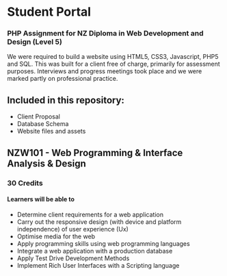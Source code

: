 # Student Portal
### PHP Assignment for NZ Diploma in Web Development and Design (Level 5)

We were required to build a website using HTML5, CSS3, Javascript, PHP5 and SQL. This was built for a client free of charge, primarily for assessment purposes. Interviews and progress meetings took place and we were marked partly on professional practice.

## Included in this repository:
* Client Proposal
* Database Schema
* Website files and assets

## NZW101 - Web Programming & Interface Analysis & Design
### 30 Credits
#### Learners will be able to

* Determine client requirements for a web application
* Carry out the responsive design (with device and platform independence) of user experience (Ux)
* Optimise media for the web
* Apply programming skills using web programming languages
* Integrate a web application with a production database
* Apply Test Drive Development Methods
* Implement Rich User Interfaces with a Scripting language
